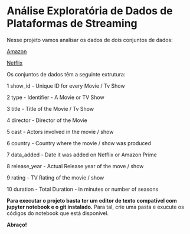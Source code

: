 # **Análise Exploratória de Dados de Plataformas de Streaming**

Nesse projeto vamos analisar os dados de dois conjuntos de dados:

[Amazon](https://lab.coodesh.com/carloseschholz/python-challenge-20211119/-/blob/main/data/amazon_prime_titles.csv)

[Netflix](https://lab.coodesh.com/carloseschholz/python-challenge-20211119/-/blob/main/data/netflix_titles.csv)

Os conjuntos de dados têm a seguinte extrutura:

1 show_id - Unique ID for every Movie / Tv Show

2 type - Identifier - A Movie or TV Show

3 title - Title of the Movie / Tv Show

4 director - Director of the Movie

5 cast - Actors involved in the movie / show

6 country - Country where the movie / show was produced

7 data_added - Date it was added on Netflix or Amazon Prime 

8 release_year - Actual Release year of the move / show

9 rating - TV Rating of the movie / show 

10 duration - Total Duration - in minutes or number of seasons

**Para executar o projeto basta ter um editor de texto compatível com jupyter notebook e o git instalado.**
Para tal, crie uma pasta e exucute os códigos do notebook que está disponível.

**Abraço!**

